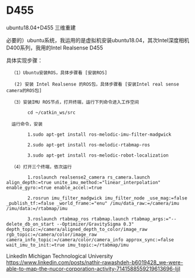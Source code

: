 # D455
ubuntu18.04+D455 三维重建

必要的）ubuntu系统，我运用的是虚拟机安装ubuntu18.04，其次Intel深度相机D400系列，我用的Intel Realsense D455

具体实现步骤：

      （1）Ubuntu安装ROS，具体步骤看 [安装ROS]
   
       (2) 安装 Intel Realsense 的ROS包，具体步骤看 [安装Intel real sense camera的ROS包]
       
      （3）安装IMU ROS节点，打开终端，运行下列命令进入工作空间
      
            cd ~/catkin_ws/src
            
      运行命令，安装
      
            1.sudo apt-get install ros-melodic-imu-filter-madgwick
            
            2.sudo apt-get install ros-melodic-rtabmap-ros
            
            3.sudo apt-get install ros-melodic-robot-localization

      （4）打开三个终端，依次运行
      
            1.roslaunch realsense2_camera rs_camera.launch align_depth:=true unite_imu_method:="linear_interpolation" enable_gyro:=true enable_accel:=true
            
            2.rosrun imu_filter_madgwick imu_filter_node _use_mag:=false _publish_tf:=false _world_frame:="enu" /imu/data_raw:=/camera/imu /imu/data:=/rtabmap/imu
            
            3.roslaunch rtabmap_ros rtabmap.launch rtabmap_args:="--delete_db_on_start --Optimizer/GravitySigma 0.3" depth_topic:=/camera/aligned_depth_to_color/image_raw rgb_topic:=/camera/color/image_raw camera_info_topic:=/camera/color/camera_info approx_sync:=false wait_imu_to_init:=true imu_topic:=/rtabmap/imu



LinkedIn  Michigan Technological University https://www.linkedin.com/posts/nathir-rawashdeh-b6019428_we-were-able-to-map-the-nucor-corporation-activity-7141588559219613696-ljjI
